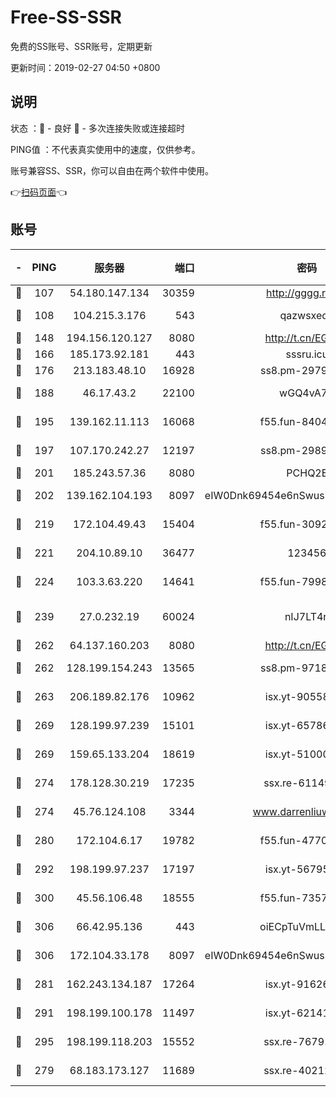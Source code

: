 # Free-SS-SSR

免费的SS账号、SSR账号，定期更新

更新时间：2019-02-27 04:50 +0800

## 说明

状态     ：🙂 - 良好 🙁 - 多次连接失败或连接超时

PING值   ：不代表真实使用中的速度，仅供参考。

账号兼容SS、SSR，你可以自由在两个软件中使用。

👉[扫码页面](https://liesauer.github.io/free-ss-ssr.github.io/)👈

## 账号

|-|PING|服务器|端口|密码|加密方式|区域|
|:----:|:----:|:-----:|-----:|:----:|:----:|:----:|
|🙂|107|54.180.147.134|30359|http://gggg.rocks|chacha20|KR|
|🙂|108|104.215.3.176|543|qazwsxedc|aes-256-gcm|JP|
|🙂|148|194.156.120.127|8080|http://t.cn/EGJIyrl|rc4-md5|RU|
|🙂|166|185.173.92.181|443|sssru.icu|rc4-md5|RU|
|🙂|176|213.183.48.10|16928|ss8.pm-29798325|rc4-md5|RU|
|🙂|188|46.17.43.2|22100|wGQ4vA7D|aes-256-gcm|RU|
|🙂|195|139.162.11.113|16068|f55.fun-84043831|aes-256-cfb|SG|
|🙂|197|107.170.242.27|12197|ss8.pm-29892901|aes-256-cfb|US|
|🙂|201|185.243.57.36|8080|PCHQ2E|rc4-md5|US|
|🙂|202|139.162.104.193|8097|eIW0Dnk69454e6nSwuspv9DmS201tQ0D|aes-256-cfb|JP|
|🙂|219|172.104.49.43|15404|f55.fun-30923847|aes-256-cfb|SG|
|🙂|221|204.10.89.10|36477|123456|aes-256-cfb|US|
|🙂|224|103.3.63.220|14641|f55.fun-79984823|aes-256-cfb|SG|
|🙂|239|27.0.232.19|60024|nIJ7LT4n|xchacha20-ietf-poly1305|HK|
|🙂|262|64.137.160.203|8080|http://t.cn/EGJIyrl|rc4-md5|CA|
|🙂|262|128.199.154.243|13565|ss8.pm-97184216|aes-256-cfb|SG|
|🙂|263|206.189.82.176|10962|isx.yt-90558804|aes-256-cfb|SG|
|🙂|269|128.199.97.239|15101|isx.yt-65786071|aes-256-cfb|SG|
|🙂|269|159.65.133.204|18619|isx.yt-51000018|aes-256-cfb|SG|
|🙂|274|178.128.30.219|17235|ssx.re-61149569|aes-256-cfb|SG|
|🙂|274|45.76.124.108|3344|www.darrenliuwei.com|aes-256-cfb|AU|
|🙂|280|172.104.6.17|19782|f55.fun-47700700|aes-256-cfb|US|
|🙂|292|198.199.97.237|17197|isx.yt-56795890|aes-256-cfb|US|
|🙂|300|45.56.106.48|18555|f55.fun-73571297|aes-256-cfb|US|
|🙂|306|66.42.95.136|443|oiECpTuVmLLxk4Ts|aes-256-cfb|US|
|🙂|306|172.104.33.178|8097|eIW0Dnk69454e6nSwuspv9DmS201tQ0D|aes-256-cfb|SG|
|🙂|281|162.243.134.187|17264|isx.yt-91626213|aes-256-cfb|US|
|🙂|291|198.199.100.178|11497|isx.yt-62141946|aes-256-cfb|US|
|🙂|295|198.199.118.203|15552|ssx.re-76791926|aes-256-cfb|US|
|🙁|279|68.183.173.127|11689|ssx.re-40212864|aes-256-cfb|US|
